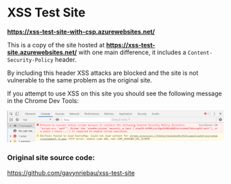 # XSS Test Site

**https://xss-test-site-with-csp.azurewebsites.net/**

This is a copy of the site hosted at **https://xss-test-site.azurewebsites.net/** with one main difference, it includes a `Content-Security-Policy` header.

By including this header XSS attacks are blocked and the site is not vulnerable to the same problem as the original site.

If you attempt to use XSS on this site you should see the following message in the Chrome Dev Tools:

![Blocked script](./docs/blocked_script.png)

### Original site source code:

https://github.com/gavynriebau/xss-test-site
